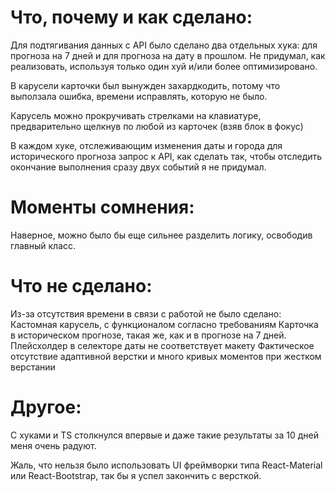 # Что, почему и как сделано:

Для подтягивания данных с API было сделано два отдельных хука: для прогноза на 7 дней и для прогноза на дату в прошлом. Не придумал, как реализовать, используя только один хуй и/или более оптимизировано.

В карусели карточки был вынужден захардкодить, потому что выползала ошибка, времени исправлять, которую не было.

Карусель можно прокручивать стрелками на клавиатуре, предварительно щелкнув по любой из карточек (взяв блок в фокус)

В каждом хуке, отслеживающим изменения даты и города для исторического прогноза запрос к API, как сделать так, чтобы отследить окончание выполнения сразу двух событий я не придумал.

# Моменты сомнения:

Наверное, можно было бы еще сильнее разделить логику, освободив главный класс.

# Что не сделано: 

Из-за отсутствия времени в связи с работой не было сделано:
    Кастомная карусель, с функционалом согласно требованиям
    Карточка в историческом прогнозе, такая же, как и в прогнозе на 7 дней.
    Плейсхолдер в селекторе даты не соответствует макету
    Фактическое отсутствие адаптивной верстки и много кривых моментов при жестком верстании


# Другое:

С хуками и TS столкнулся впервые и даже такие результаты за 10 дней меня очень радуют.

Жаль, что нельзя было использовать UI фреймворки типа React-Material или React-Bootstrap, так бы я успел закончить с версткой.

